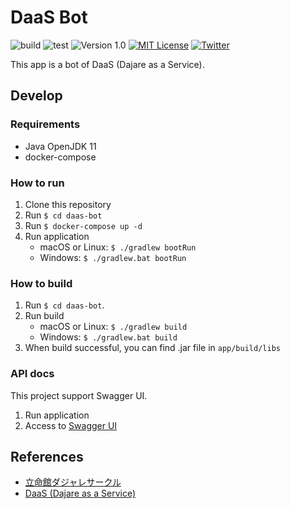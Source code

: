 # DaaS Bot

![build](https://github.com/averak/daas-bot/workflows/build/badge.svg)
![test](https://github.com/averak/daas-bot/workflows/test/badge.svg)
![Version 1.0](https://img.shields.io/badge/version-1.0-yellow.svg)
[![MIT License](http://img.shields.io/badge/license-MIT-blue.svg?style=flat)](LICENSE)
[![Twitter](https://img.shields.io/badge/Twitter-%40rits_dajare-blue?style=flat-square&logo=twitter)](https://twitter.com/rits_dajare)

This app is a bot of DaaS (Dajare as a Service).

## Develop

### Requirements

- Java OpenJDK 11
- docker-compose

### How to run

1. Clone this repository
2. Run `$ cd daas-bot`
3. Run `$ docker-compose up -d`
4. Run application
   - macOS or Linux: `$ ./gradlew bootRun`
   - Windows: `$ ./gradlew.bat bootRun`

### How to build

1. Run `$ cd daas-bot`.
2. Run build
   - macOS or Linux: `$ ./gradlew build`
   - Windows: `$ ./gradlew.bat build`
3. When build successful, you can find .jar file in `app/build/libs`

### API docs

This project support Swagger UI.

1. Run application
2. Access to [Swagger UI](http://localhost:8080/swagger-ui.html)

## References

- [立命館ダジャレサークル](https://rits-dajare.github.io/)
- [DaaS (Dajare as a Service)](https://github.com/rits-dajare/DaaS)
